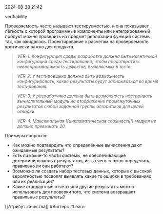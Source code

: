  2024-08-28 21:42

verifiability

Проверяемость часто называют тестируемостью, и она показывает лёгкость с которой программные компоненты или интегрированный продукт можно проверить на предмет реализации функций системы так, как ожидалось. 
Проектирование с расчетом на проверяемость критически важно для продукта.

>*VER-1. Конфигурация среды разработки должна быть идентичной конфигурации среды тестирования, чтобы предотвратить невоспроизводимость дефектов, выявляемых в тесте.*

>*VER-2. У тестировщика должна быть возможность конфигурировать, какие результаты будут записываться во время тестирования.*

>*VER-3. У разработчика должна быть возможность настраивать вычислительный модуль на отображение промежуточных результатов любой заданной группы алгоритмов для целей отладки.*

>*VER-4. Максимальная [[цикломатическая сложность]] модуля не должна превышать 20.*

Примеры вопросов:
- Как можно подтвердить что определённые вычисления дают ожидаемые результаты?
- Есть ли какие-то части системы, не обеспечивающие детерминированных результатов, из-за чего сложно определить, правильно ли они работают?
- Возможно ли создать набор тестовых данных, которые с высокой вероятностью позволят выявлять какие то ошибки в требованиях или их реализации?
- Какие стандартные отчеты или другие результаты можно использовать для проверки того, что система возвращает правильные результаты?

[[Атрибут качества]]
#Виггерс 
#Learn